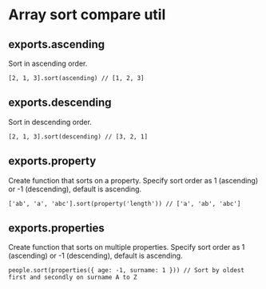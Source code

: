 # Array sort compare util


## exports.ascending

Sort in ascending order.

```
[2, 1, 3].sort(ascending) // [1, 2, 3]
```


## exports.descending

Sort in descending order.

```
[2, 1, 3].sort(descending) // [3, 2, 1]
```


## exports.property

Create function that sorts on a property.
Specify sort order as 1 (ascending) or -1 (descending), default is ascending.

```
['ab', 'a', 'abc'].sort(property('length')) // ['a', 'ab', 'abc']
```


## exports.properties

Create function that sorts on multiple properties.
Specify sort order as 1 (ascending) or -1 (descending), default is ascending.

```
people.sort(properties({ age: -1, surname: 1 })) // Sort by oldest first and secondly on surname A to Z
```
